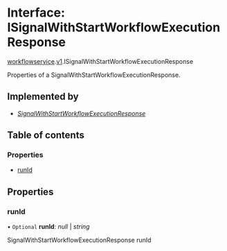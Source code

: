 # Interface: ISignalWithStartWorkflowExecutionResponse

[workflowservice](../modules/proto.temporal.api.workflowservice.md).[v1](../modules/proto.temporal.api.workflowservice.v1.md).ISignalWithStartWorkflowExecutionResponse

Properties of a SignalWithStartWorkflowExecutionResponse.

## Implemented by

* [*SignalWithStartWorkflowExecutionResponse*](../classes/proto.temporal.api.workflowservice.v1.signalwithstartworkflowexecutionresponse.md)

## Table of contents

### Properties

- [runId](proto.temporal.api.workflowservice.v1.isignalwithstartworkflowexecutionresponse.md#runid)

## Properties

### runId

• `Optional` **runId**: *null* \| *string*

SignalWithStartWorkflowExecutionResponse runId
